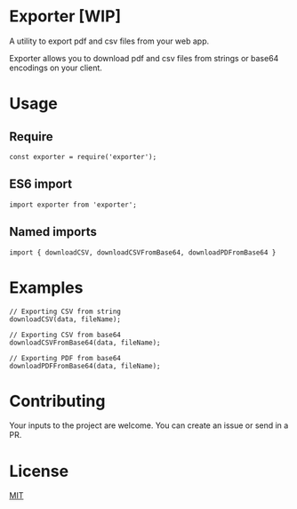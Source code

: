# Exporter [WIP]

A utility to export pdf and csv files from your web app.

Exporter allows you to download pdf and csv files from strings or base64 encodings on your client.

# Usage

## Require

```
const exporter = require('exporter');
```

## ES6 import

```
import exporter from 'exporter';
```

## Named imports

```
import { downloadCSV, downloadCSVFromBase64, downloadPDFromBase64 }
```

# Examples

```
// Exporting CSV from string
downloadCSV(data, fileName);

// Exporting CSV from base64
downloadCSVFromBase64(data, fileName);

// Exporting PDF from base64
downloadPDFFromBase64(data, fileName);
```

# Contributing

Your inputs to the project are welcome. You can create an issue or send in a PR.

# License

[MIT](https://github.com/aviskarkc10/exporter/blob/master/LICENSE)

